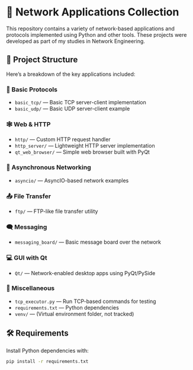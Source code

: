# 🧠 Network Applications Collection

This repository contains a variety of network-based applications and protocols implemented using Python and other tools. These projects were developed as part of my studies in Network Engineering.

## 📁 Project Structure

Here’s a breakdown of the key applications included:

### 🔌 Basic Protocols
- `basic_tcp/` — Basic TCP server-client implementation
- `basic_udp/` — Basic UDP server-client example

### 🕸️ Web & HTTP
- `http/` — Custom HTTP request handler
- `http_server/` — Lightweight HTTP server implementation
- `qt_web_browser/` — Simple web browser built with PyQt

### 🧵 Asynchronous Networking
- `asyncio/` — AsyncIO-based network examples

### 📤 File Transfer
- `ftp/` — FTP-like file transfer utility

### 🗨️ Messaging
- `messaging_board/` — Basic message board over the network

### 💻 GUI with Qt
- `Qt/` — Network-enabled desktop apps using PyQt/PySide

### 🧪 Miscellaneous
- `tcp_executor.py` — Run TCP-based commands for testing
- `requirements.txt` — Python dependencies
- `venv/` — (Virtual environment folder, not tracked)

## 🛠 Requirements

Install Python dependencies with:

```bash
pip install -r requirements.txt
